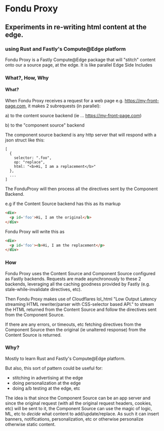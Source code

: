 # Fondu Proxy

## Experiments in re-writing html content at the edge.
### using Rust and Fastly's Compute@Edge platform

Fondu Proxy is a Fastly Compute@Edge package that will "stitch" content
onto our a source page, at the edge. It is like parallel Edge Side
Includes

### What?, How, Why

#### What?

When Fondu Proxy receives a request for a web page e.g.
https://my-front-page.com, it makes 2
subrequests (in parallel):

a) to the content source backend (ie ... https://my-front-page.com)



b) to the "component source" backend

The component source backend is any http server that will respond with a
json struct like this:

```
[
  {
    selector: ".foo",
    op: "replace",
    html: "<b>Hi, I am a replacement</b>"
  },
  ...
]
```

The FonduProxy will then process all the directives sent by the
Component Backend.

e.g if the Content Source backend has this as its markup

```html
<div>
  <p id='foo'>Hi, I am the original</b>
</div>
```

Fondu Proxy will write this as

```html
<div>
  <p id='foo'><b>Hi, I am the replacement</p>
</div>
```

### How

Fondu Proxy uses the Content Source and Component Source configured as Fastly backends.
Requests are made asynchronously to these 2 backends, leveraging all the
caching goodness provided by Fastly (e.g. stale-while-invalidate
directives, etc).

Then Fondu Proxy makes use of Cloudflares lol_html "Low Output Latency streaming
HTML rewriter/parser with CSS-selector based API." to stream the HTML
returned from the Content Source and follow the directives sent from the
Component Source.

If there are any errors, or timeouts, etc fetching directives from the
Component Source then the original (ie unaltered response) from the
Content Source is returned.

### Why?

Mostly to learn Rust and Fastly's Compute@Edge platform.

But also, this sort of pattern could be useful for:

- stitching in advertising at the edge
- doing personalization at the edge
- doing a/b testing at the edge, etc


The idea is that since the Component Source can be an app server
and since the original request (with all the original request headers,
cookies, etc) will be sent to it, the Component Source can use the magic
of logic, ML, etc to _decide_ what content to add/update/replace. As
such it can insert banners, notifications, personalization, etc or
otherwise personalize otherwise static content.
